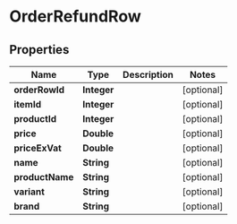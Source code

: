 

# OrderRefundRow

## Properties

Name | Type | Description | Notes
------------ | ------------- | ------------- | -------------
**orderRowId** | **Integer** |  |  [optional]
**itemId** | **Integer** |  |  [optional]
**productId** | **Integer** |  |  [optional]
**price** | **Double** |  |  [optional]
**priceExVat** | **Double** |  |  [optional]
**name** | **String** |  |  [optional]
**productName** | **String** |  |  [optional]
**variant** | **String** |  |  [optional]
**brand** | **String** |  |  [optional]




